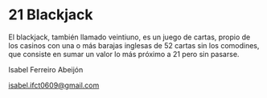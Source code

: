 # 21 Blackjack

El blackjack, también llamado veintiuno, es un juego de cartas, propio de los casinos con una o más barajas inglesas de 52 cartas sin los comodines, que consiste en sumar un valor lo más próximo a 21 pero sin pasarse.

Isabel Ferreiro Abeijón

isabel.ifct0609@gmail.com
